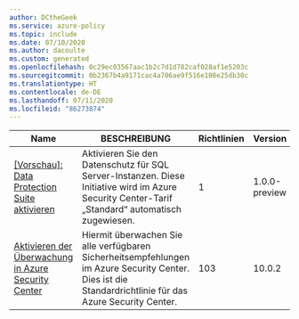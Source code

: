 ```yaml
---
author: DCtheGeek
ms.service: azure-policy
ms.topic: include
ms.date: 07/10/2020
ms.author: dacoulte
ms.custom: generated
ms.openlocfilehash: 0c29ec03567aac1b2c7d1d782caf028af1e5203c
ms.sourcegitcommit: 0b2367b4a9171cac4a706ae9f516e108e25db30c
ms.translationtype: HT
ms.contentlocale: de-DE
ms.lasthandoff: 07/11/2020
ms.locfileid: "86273874"
---
```

|Name |BESCHREIBUNG |Richtlinien |Version |
|---|---|---|---|
|[\[Vorschau\]: Data Protection Suite aktivieren](https://github.com/Azure/azure-policy/blob/master/built-in-policies/policySetDefinitions/Security%20Center/ASC_DataProtection.json) |Aktivieren Sie den Datenschutz für SQL Server-Instanzen. Diese Initiative wird im Azure Security Center-Tarif „Standard“ automatisch zugewiesen. |1 |1.0.0-preview |
|[Aktivieren der Überwachung in Azure Security Center](https://github.com/Azure/azure-policy/blob/master/built-in-policies/policySetDefinitions/Security%20Center/AzureSecurityCenter.json) |Hiermit überwachen Sie alle verfügbaren Sicherheitsempfehlungen im Azure Security Center. Dies ist die Standardrichtlinie für das Azure Security Center. |103 |10.0.2 |
